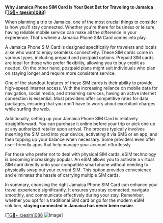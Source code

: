 **Why Jamaica Phone SIM Card is Your Best Bet for Traveling to Jamaica [[TG💪+ @esim1088](https://t.me/s/esim1088)]**

When planning a trip to Jamaica, one of the most crucial things to consider is how you'll stay connected. Whether you're there for business or leisure, having reliable mobile service can make all the difference in your experience. That's where a Jamaica Phone SIM Card comes into play.

A Jamaica Phone SIM Card is designed specifically for travelers and locals alike who want to enjoy seamless connectivity. These SIM cards come in various types, including prepaid and postpaid options. Prepaid SIM cards are ideal for those who prefer flexibility, allowing you to buy credit as needed. On the other hand, postpaid plans might suit individuals who plan on staying longer and require more consistent service.

One of the standout features of these SIM cards is their ability to provide high-speed internet access. With the increasing reliance on mobile data for navigation, social media, and streaming services, having an active internet connection is essential. Most providers offer competitive rates for data packages, ensuring that you don't have to worry about exorbitant charges while surfing the web.

Additionally, setting up your Jamaica Phone SIM Card is relatively straightforward. You can purchase it online before your trip or pick one up at any authorized retailer upon arrival. The process typically involves inserting the SIM card into your device, activating it via SMS or an app, and then topping up your balance when necessary. Some providers even offer user-friendly apps that help manage your account effortlessly.

For those who prefer not to deal with physical SIM cards, eSIM technology is becoming increasingly popular. An eSIM allows you to activate a virtual SIM card directly onto your compatible smartphone without needing to physically swap out your current SIM. This option provides convenience and eliminates the hassle of carrying multiple SIM cards.

In summary, choosing the right Jamaica Phone SIM Card can enhance your travel experience significantly. It ensures you stay connected, navigate smoothly, and communicate effectively during your stay. Remember, whether you opt for a traditional SIM card or go for the modern eSIM solution, **staying connected in Jamaica has never been easier**. 

[[TG💪+ @esim1088](https://t.me/s/esim1088) ![Image](https://i.postimg.cc/Y0z9fWf4/image.png)]